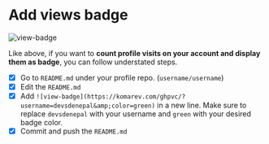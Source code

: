# Add views badge
![view-badge](https://komarev.com/ghpvc/?username=devsdenepal&amp;color=green)

Like above, if you want to **count profile visits on your account and display them as badge**, you can follow understated steps.

- [x] Go to `README.md` under your profile repo. (`username/username`)
- [x] Edit the `README.md`
- [x] Add `![view-badge](https://komarev.com/ghpvc/?username=devsdenepal&amp;color=green)` in a new line. Make sure to replace `devsdenepal` with your username and `green` with your desired badge color.
- [x] Commit and push the `README.md`